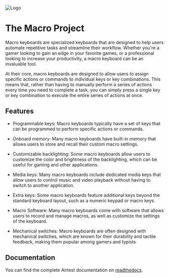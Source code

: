 
![Logo](https://themacroproject.github.io/assets/images/logo_name_500.png)


# The Macro Project

Macro keyboards are specialized keyboards that are designed to help users automate repetitive tasks and streamline their workflow. Whether you're a gamer looking to gain an edge in your favorite games, or a professional looking to increase your productivity, a macro keyboard can be an invaluable tool.

At their core, macro keyboards are designed to allow users to assign specific actions or commands to individual keys or key combinations. This means that, rather than having to manually perform a series of actions every time you need to complete a task, you can simply press a single key or key combination to execute the entire series of actions at once.


## Features

- Programmable keys: Macro keyboards typically have a set of keys that can be programmed to perform specific actions or commands.

- Onboard memory: Many macro keyboards have built-in memory that allows users to store and recall their custom macro settings.

- Customizable backlighting: Some macro keyboards allow users to customize the color and brightness of the backlighting, which can be useful for gaming and other applications.

- Media keys: Many macro keyboards include dedicated media keys that allow users to control music and video playback without having to switch to another application.

- Extra keys: Some macro keyboards feature additional keys beyond the standard keyboard layout, such as a numeric keypad or macro keys.

- Macro Software: Many macro keyboards come with software that allows users to record and manage macros, as well as customize the settings of the keyboard.

- Mechanical switches: Macro keyboards are often designed with mechanical switches, which are known for their durability and tactile feedback, making them popular among gamers and typists


## Documentation


You can find the complete Airtest documentation on [readthedocs](https://tmp-docs.readthedocs.io/en/latest/).